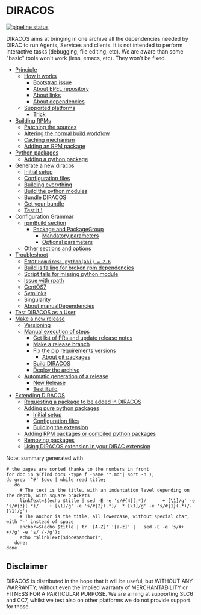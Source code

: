 # DIRACOS

[![pipeline status](https://gitlab.cern.ch/CLICdp/iLCDirac/DIRACOS/badges/master/pipeline.svg)](https://gitlab.cern.ch/CLICdp/iLCDirac/DIRACOS/pipelines)

DIRACOS aims at bringing in one archive all the dependencies needed by DIRAC to run Agents, Services and clients. It is not intended to perform interactive tasks (debugging, file editing, etc). We are aware than some "basic" tools won't work (less, emacs, etc). They won't be fixed.


- [ Principle](docs/0_concepts.md#principle)
  * [ How it works](docs/0_concepts.md#how-it-works)
    + [ Bootstrap issue](docs/0_concepts.md#bootstrap-issue)
    + [ About EPEL repository](docs/0_concepts.md#about-epel-repository)
    + [ About links](docs/0_concepts.md#about-links)
    + [ About dependencies](docs/0_concepts.md#about-dependencies)
  * [ Supported platforms](docs/0_concepts.md#supported-platforms)
    + [ Trick](docs/0_concepts.md#trick)
- [ Building RPMs](docs/10_RPMs.md#building-rpms)
  * [ Patching the sources](docs/10_RPMs.md#patching-the-sources)
  * [ Altering the normal build workflow](docs/10_RPMs.md#altering-the-normal-build-workflow)
  * [ Caching mechanism](docs/10_RPMs.md#caching-mechanism)
  * [ Adding an RPM package](docs/10_RPMs.md#adding-an-rpm-package)
- [ Python packages](docs/20_pythonPackages.md#python-packages)
  * [ Adding a python package](docs/20_pythonPackages.md#adding-a-python-package)
- [ Generate a new diracos](docs/30_generatingDIRACOS.md#generate-a-new-diracos)
  * [ Initial setup](docs/30_generatingDIRACOS.md#initial-setup)
  * [ Configuration files](docs/30_generatingDIRACOS.md#configuration-files)
  * [ Building everything](docs/30_generatingDIRACOS.md#building-everything)
  * [ Build the python modules](docs/30_generatingDIRACOS.md#build-the-python-modules)
  * [ Bundle DIRACOS](docs/30_generatingDIRACOS.md#bundle-diracos)
  * [ Get your bundle](docs/30_generatingDIRACOS.md#get-your-bundle)
  * [ Test it !](docs/30_generatingDIRACOS.md#test-it-!)
- [ Configuration Grammar](docs/40_grammar.md#configuration-grammar)
  * [ rpmBuild section](docs/40_grammar.md#rpmbuild-section)
    + [ Package and PackageGroup](docs/40_grammar.md#package-and-packagegroup)
      + [ Mandatory parameters](docs/40_grammar.md#mandatory-parameters)
      + [ Optional parameters](docs/40_grammar.md#optional-parameters)
  * [ Other sections and options](docs/40_grammar.md#other-sections-and-options)
- [ Troubleshoot](docs/50_troubleshoot.md#troubleshoot)
  * [ Error `Requires: python(abi) = 2.6`](docs/50_troubleshoot.md#error-requires-pythonabi-26)
  * [ Build is failing for broken rpm dependencies](docs/50_troubleshoot.md#build-is-failing-for-broken-rpm-dependencies)
  * [ Script fails for missing python module](docs/50_troubleshoot.md#script-fails-for-missing-python-module)
  * [ Issue with rpath](docs/50_troubleshoot.md#issue-with-rpath)
  * [ CentOS7](docs/50_troubleshoot.md#centos7)
  * [ Symlinks](docs/50_troubleshoot.md#symlinks)
  * [ Singularity](docs/50_troubleshoot.md#singularity)
  * [ About manualDependencies](docs/50_troubleshoot.md#about-manualdependencies)
- [ Test DIRACOS as a User](docs/60_useDIRACOS.md#test-diracos-as-a-user)
- [ Make a new release](docs/70_release.md#make-a-new-release)
  * [ Versioning](docs/70_release.md#versioning)
  * [ Manual execution of steps](docs/70_release.md#manual-execution-of-steps)
    + [ Get list of PRs and update release notes](docs/70_release.md#get-list-of-prs-and-update-release-notes)
    + [ Make a release branch](docs/70_release.md#make-a-release-branch)
    + [ Fix the pip requirements versions](docs/70_release.md#fix-the-pip-requirements-versions)
      + [ About git packages](docs/70_release.md#about-git-packages)
    + [ Build DIRACOS](docs/70_release.md#build-diracos)
    + [ Deploy the archive](docs/70_release.md#deploy-the-archive)
  * [ Automatic generation of a release](docs/70_release.md#automatic-generation-of-a-release)
    + [ New Release](docs/70_release.md#new-release)
    + [ Test Build](docs/70_release.md#test-build)
- [ Extending DIRACOS](docs/80_extendingDIRACOS.md#extending-diracos)
  * [ Requesting a package to be added in DIRACOS](docs/80_extendingDIRACOS.md#requesting-a-package-to-be-added-in-diracos)
  * [ Adding pure python packages](docs/80_extendingDIRACOS.md#adding-pure-python-packages)
    + [ Initial setup](docs/80_extendingDIRACOS.md#initial-setup)
    + [ Configuration files](docs/80_extendingDIRACOS.md#configuration-files)
    + [ Building the extension](docs/80_extendingDIRACOS.md#building-the-extension)
  * [ Adding RPM packages or compiled python packages](docs/80_extendingDIRACOS.md#adding-rpm-packages-or-compiled-python-packages)
  * [ Removing packages](docs/80_extendingDIRACOS.md#removing-packages)
  * [ Using DIRACOS extension in your DIRAC extension](docs/80_extendingDIRACOS.md#using-diracos-extension-in-your-dirac-extension)




Note: summary generated with
```
# the pages are sorted thanks to the numbers in front
for doc in $(find docs -type f -name '*.md'| sort -n );
do grep '^#' $doc | while read title;
   do
     # The text is the title, with an indentation level depending on the depth, with square brackets
     linkText=$(echo $title | sed -E -e 's/#{4}(.*)/      + [\1]/g' -e 's/#{3}(.*)/    + [\1]/g' -e 's/#{2}(.*)/  * [\1]/g' -e 's/#{1}(.*)/- [\1]/g')
     # The anchor is the title, all lowercase, without special char, with '-' instead of space
     anchor=$(echo $title | tr '[A-Z]' '[a-z]' |   sed -E -e 's/#+ +//g' -e 's/ /-/g');
     echo "$linkText($doc#$anchor)";
   done;
done

```

## Disclaimer
DIRACOS is distributed in the hope that it will be useful, but WITHOUT ANY WARRANTY; without even the implied warranty of MERCHANTABILITY or FITNESS FOR A PARTICULAR PURPOSE. We are aiming at supporting SLC6 and CC7, whilst we test also on other platforms we do not provide support for those.
